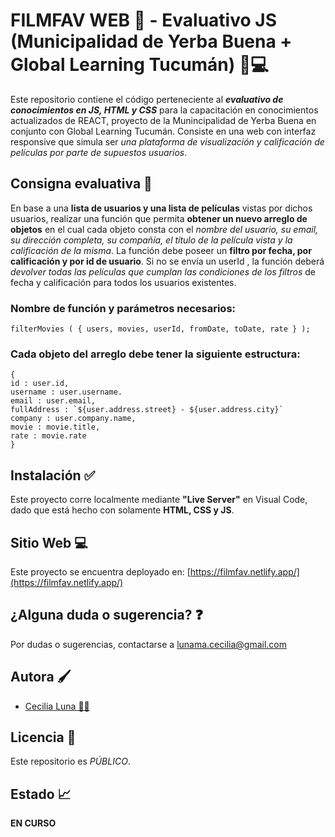 # FILMFAV WEB 🍿 - Evaluativo JS (Municipalidad de Yerba Buena + Global Learning Tucumán) 📱💻

Este repositorio contiene el código perteneciente al _**evaluativo de conocimientos en JS, HTML y CSS**_ para la capacitación en conocimientos actualizados de REACT, proyecto de la Munincipalidad de Yerba Buena en conjunto con Global Learning Tucumán. Consiste en una web con interfaz responsive que simula ser _una plataforma de visualización y calificación de películas por parte de supuestos usuarios_.

## Consigna evaluativa 👀

En base a una **lista de usuarios y una lista de películas** vistas por dichos usuarios, realizar una función que permita **obtener un nuevo arreglo de objetos** en el cual cada objeto consta con el _nombre del usuario, su email, su dirección completa, su compañía, el título de la película vista y la calificación de la misma_. La función debe poseer un **filtro por fecha, por calificación y por id de usuario**. Si no se envía un userId , la función deberá _devolver todas las películas que cumplan las condiciones de los filtros_ de fecha y calificación para todos los usuarios existentes.

### Nombre de función y parámetros necesarios:

```http
filterMovies ( { users, movies, userId, fromDate, toDate, rate } );
```

### Cada objeto del arreglo debe tener la siguiente estructura:

```http
{
id : user.id,
username : user.username.
email : user.email,
fullAddress : `${user.address.street} - ${user.address.city}`
company : user.company.name,
movie : movie.title,
rate : movie.rate
}
```

## Instalación ✅

Este proyecto corre localmente mediante **"Live Server"** en Visual Code, dado que está hecho con solamente **HTML, CSS y JS**.

## Sitio Web 💻

Este proyecto se encuentra deployado en:
[https://filmfav.netlify.app/](https://filmfav.netlify.app/)

## ¿Alguna duda o sugerencia? ❓

Por dudas o sugerencias, contactarse a lunama.cecilia@gmail.com

## Autora 🖌️

- [Cecilia Luna 👩‍💻](https://github.com/MCeciliaLuna)

## Licencia 🤝

Este repositorio es _PÚBLICO_.

## Estado 📈

**EN CURSO**
